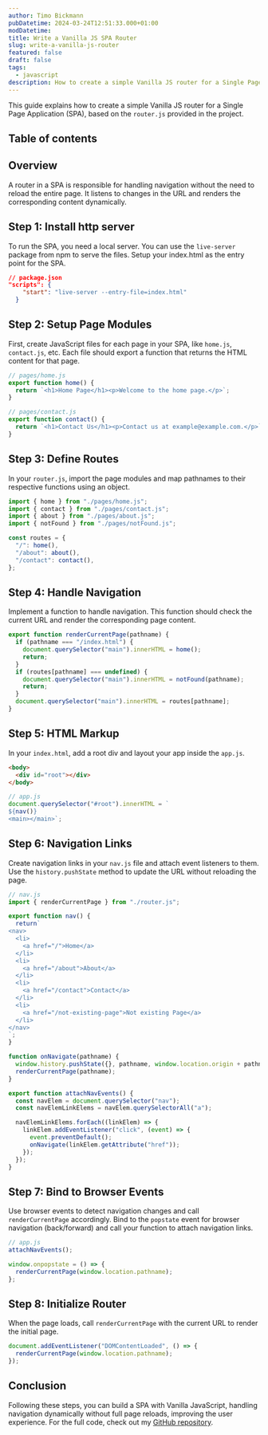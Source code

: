 ```yaml
---
author: Timo Bickmann
pubDatetime: 2024-03-24T12:51:33.000+01:00
modDatetime:
title: Write a Vanilla JS SPA Router
slug: write-a-vanilla-js-router
featured: false
draft: false
tags:
  - javascript
description: How to create a simple Vanilla JS router for a Single Page Application (SPA).
---
```


This guide explains how to create a simple Vanilla JS router for a Single Page Application (SPA), based on the `router.js` provided in the project.

## Table of contents

## Overview

A router in a SPA is responsible for handling navigation without the need to reload the entire page. It listens to changes in the URL and renders the corresponding content dynamically.

## Step 1: Install http server

To run the SPA, you need a local server. You can use the `live-server` package from npm to serve the files. Setup your index.html as the entry point for the SPA.

```json
// package.json
"scripts": {
    "start": "live-server --entry-file=index.html"
  }
```

## Step 2: Setup Page Modules

First, create JavaScript files for each page in your SPA, like `home.js`, `contact.js`, etc. Each file should export a function that returns the HTML content for that page.

```javascript
// pages/home.js
export function home() {
  return `<h1>Home Page</h1><p>Welcome to the home page.</p>`;
}

// pages/contact.js
export function contact() {
  return `<h1>Contact Us</h1><p>Contact us at example@example.com.</p>`;
}
```

## Step 3: Define Routes

In your `router.js`, import the page modules and map pathnames to their respective functions using an object.

```javascript
import { home } from "./pages/home.js";
import { contact } from "./pages/contact.js";
import { about } from "./pages/about.js";
import { notFound } from "./pages/notFound.js";

const routes = {
  "/": home(),
  "/about": about(),
  "/contact": contact(),
};
```

## Step 4: Handle Navigation

Implement a function to handle navigation. This function should check the current URL and render the corresponding page content.

```javascript
export function renderCurrentPage(pathname) {
  if (pathname === "/index.html") {
    document.querySelector("main").innerHTML = home();
    return;
  }
  if (routes[pathname] === undefined) {
    document.querySelector("main").innerHTML = notFound(pathname);
    return;
  }
  document.querySelector("main").innerHTML = routes[pathname];
}
```

## Step 5: HTML Markup

In your `index.html`, add a root div and layout your app inside the `app.js`.

```html
<body>
  <div id="root"></div>
</body>
```

```javascript
// app.js
document.querySelector("#root").innerHTML = `
${nav()}
<main></main>`;
```

## Step 6: Navigation Links

Create navigation links in your `nav.js` file and attach event listeners to them. Use the `history.pushState` method to update the URL without reloading the page.

```javascript
// nav.js
import { renderCurrentPage } from "./router.js";

export function nav() {
  return`
<nav>
  <li>
    <a href="/">Home</a>
  </li>
  <li>
    <a href="/about">About</a>
  </li>
  <li>
    <a href="/contact">Contact</a>
  </li>
  <li>
    <a href="/not-existing-page">Not existing Page</a>
  </li>
</nav>
`;
}

function onNavigate(pathname) {
  window.history.pushState({}, pathname, window.location.origin + pathname);
  renderCurrentPage(pathname);
}

export function attachNavEvents() {
  const navElem = document.querySelector("nav");
  const navElemLinkElems = navElem.querySelectorAll("a");

  navElemLinkElems.forEach((linkElem) => {
    linkElem.addEventListener("click", (event) => {
      event.preventDefault();
      onNavigate(linkElem.getAttribute("href"));
    });
  });
}
```

## Step 7: Bind to Browser Events

Use browser events to detect navigation changes and call `renderCurrentPage` accordingly. Bind to the `popstate` event for browser navigation (back/forward) and call your function to attach navigation links.

```javascript
// app.js
attachNavEvents();

window.onpopstate = () => {
  renderCurrentPage(window.location.pathname);
};
```

## Step 8: Initialize Router

When the page loads, call `renderCurrentPage` with the current URL to render the initial page.

```javascript
document.addEventListener("DOMContentLoaded", () => {
  renderCurrentPage(window.location.pathname);
});
```

## Conclusion

Following these steps, you can build a SPA with Vanilla JavaScript, handling navigation dynamically without full page reloads, improving the user experience. For the full code, check out my [GitHub repository](https://github.com/timobickmann/vanilla-js-spa).
